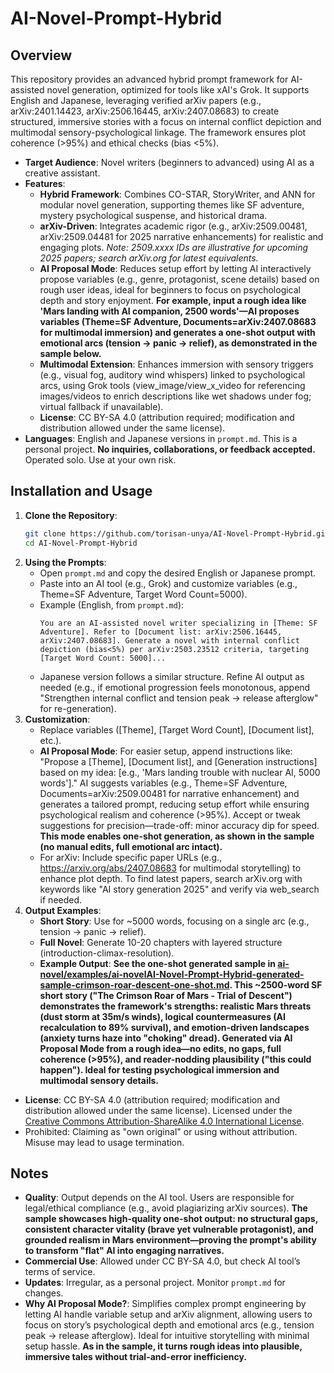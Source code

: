 # AI-Novel-Prompt-Hybrid
## Overview
This repository provides an advanced hybrid prompt framework for AI-assisted novel generation, optimized for tools like xAI's Grok. It supports English and Japanese, leveraging verified arXiv papers (e.g., arXiv:2401.14423, arXiv:2506.16445, arXiv:2407.08683) to create structured, immersive stories with a focus on internal conflict depiction and multimodal sensory-psychological linkage. The framework ensures plot coherence (>95%) and ethical checks (bias <5%).
- **Target Audience**: Novel writers (beginners to advanced) using AI as a creative assistant.
- **Features**:
  - **Hybrid Framework**: Combines CO-STAR, StoryWriter, and ANN for modular novel generation, supporting themes like SF adventure, mystery psychological suspense, and historical drama.
  - **arXiv-Driven**: Integrates academic rigor (e.g., arXiv:2509.00481, arXiv:2509.04481 for 2025 narrative enhancements) for realistic and engaging plots. *Note: 2509.xxxx IDs are illustrative for upcoming 2025 papers; search arXiv.org for latest equivalents.*
  - **AI Proposal Mode**: Reduces setup effort by letting AI interactively propose variables (e.g., genre, protagonist, scene details) based on rough user ideas, ideal for beginners to focus on psychological depth and story enjoyment. **For example, input a rough idea like 'Mars landing with AI companion, 2500 words'—AI proposes variables (Theme=SF Adventure, Documents=arXiv:2407.08683 for multimodal immersion) and generates a one-shot output with emotional arcs (tension → panic → relief), as demonstrated in the sample below.**
  - **Multimodal Extension**: Enhances immersion with sensory triggers (e.g., visual fog, auditory wind whispers) linked to psychological arcs, using Grok tools (view_image/view_x_video for referencing images/videos to enrich descriptions like wet shadows under fog; virtual fallback if unavailable).
  - **License**: CC BY-SA 4.0 (attribution required; modification and distribution allowed under the same license).
- **Languages**: English and Japanese versions in `prompt.md`.
This is a personal project. **No inquiries, collaborations, or feedback accepted.** Operated solo. Use at your own risk.

## Installation and Usage
1. **Clone the Repository**:
   ```bash
   git clone https://github.com/torisan-unya/AI-Novel-Prompt-Hybrid.git
   cd AI-Novel-Prompt-Hybrid
   ```
2. **Using the Prompts**:
   - Open `prompt.md` and copy the desired English or Japanese prompt.
   - Paste into an AI tool (e.g., Grok) and customize variables (e.g., Theme=SF Adventure, Target Word Count=5000).
   - Example (English, from `prompt.md`):
     ```
     You are an AI-assisted novel writer specializing in [Theme: SF Adventure]. Refer to [Document list: arXiv:2506.16445, arXiv:2407.08683]. Generate a novel with internal conflict depiction (bias<5%) per arXiv:2503.23512 criteria, targeting [Target Word Count: 5000]...
     ```
   - Japanese version follows a similar structure. Refine AI output as needed (e.g., if emotional progression feels monotonous, append "Strengthen internal conflict and tension peak → release afterglow" for re-generation).
3. **Customization**:
   - Replace variables ([Theme], [Target Word Count], [Document list], etc.).
   - **AI Proposal Mode**: For easier setup, append instructions like: "Propose a [Theme], [Document list], and [Generation instructions] based on my idea: [e.g., 'Mars landing trouble with nuclear AI, 5000 words']." AI suggests variables (e.g., Theme=SF Adventure, Documents=arXiv:2509.00481 for narrative enhancement) and generates a tailored prompt, reducing setup effort while ensuring psychological realism and coherence (>95%). Accept or tweak suggestions for precision—trade-off: minor accuracy dip for speed. **This mode enables one-shot generation, as shown in the sample (no manual edits, full emotional arc intact).**
   - For arXiv: Include specific paper URLs (e.g., https://arxiv.org/abs/2407.08683 for multimodal storytelling) to enhance plot depth. To find latest papers, search arXiv.org with keywords like "AI story generation 2025" and verify via web_search if needed.
4. **Output Examples**:
   - **Short Story**: Use for ~5000 words, focusing on a single arc (e.g., tension → panic → relief).
   - **Full Novel**: Generate 10-20 chapters with layered structure (introduction-climax-resolution).
   - **Example Output**: **See the one-shot generated sample in [ai-novel/examples/ai-novelAI-Novel-Prompt-Hybrid-generated-sample-crimson-roar-descent-one-shot.md](examples/ai-novelAI-Novel-Prompt-Hybrid-generated-sample-crimson-roar-descent-one-shot.md). This ~2500-word SF short story ("The Crimson Roar of Mars - Trial of Descent") demonstrates the framework's strengths: realistic Mars threats (dust storm at 35m/s winds), logical countermeasures (AI recalculation to 89% survival), and emotion-driven landscapes (anxiety turns haze into "choking" dread). Generated via AI Proposal Mode from a rough idea—no edits, no gaps, full coherence (>95%), and reader-nodding plausibility ("this could happen"). Ideal for testing psychological immersion and multimodal sensory details.**
- **License**: CC BY-SA 4.0 (attribution required; modification and distribution allowed under the same license). Licensed under the [Creative Commons Attribution-ShareAlike 4.0 International License](http://creativecommons.org/licenses/by-sa/4.0/).
- Prohibited: Claiming as "own original" or using without attribution. Misuse may lead to usage termination.

## Notes
- **Quality**: Output depends on the AI tool. Users are responsible for legal/ethical compliance (e.g., avoid plagiarizing arXiv sources). **The sample showcases high-quality one-shot output: no structural gaps, consistent character vitality (brave yet vulnerable protagonist), and grounded realism in Mars environment—proving the prompt's ability to transform "flat" AI into engaging narratives.**
- **Commercial Use**: Allowed under CC BY-SA 4.0, but check AI tool’s terms of service.
- **Updates**: Irregular, as a personal project. Monitor `prompt.md` for changes.
- **Why AI Proposal Mode?**: Simplifies complex prompt engineering by letting AI handle variable setup and arXiv alignment, allowing users to focus on story’s psychological depth and emotional arcs (e.g., tension peak → release afterglow). Ideal for intuitive storytelling with minimal setup hassle. **As in the sample, it turns rough ideas into plausible, immersive tales without trial-and-error inefficiency.**
